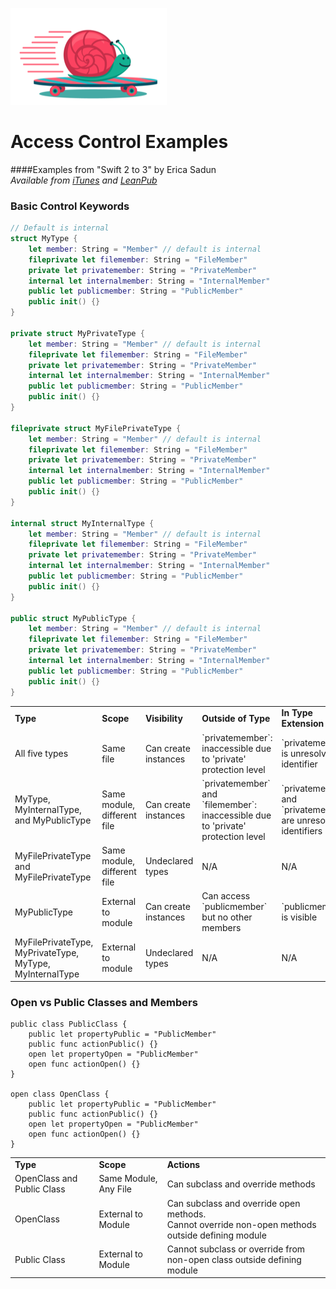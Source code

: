 ![](pix/squeakyscaled.png)

# Access Control Examples
####Examples from "Swift 2 to 3" by Erica Sadun<br>*Available from [iTunes](https://itunes.apple.com/us/book/swift-from-two-to-three/id1154616188?ls=1&mt=11) and [LeanPub](https://leanpub.com/swift23)*

### Basic Control Keywords

```swift
// Default is internal
struct MyType {
    let member: String = "Member" // default is internal
    fileprivate let filemember: String = "FileMember"
    private let privatemember: String = "PrivateMember"
    internal let internalmember: String = "InternalMember"
    public let publicmember: String = "PublicMember"
    public init() {}
}

private struct MyPrivateType {
    let member: String = "Member" // default is internal
    fileprivate let filemember: String = "FileMember"
    private let privatemember: String = "PrivateMember"
    internal let internalmember: String = "InternalMember"
    public let publicmember: String = "PublicMember"
    public init() {}
}

fileprivate struct MyFilePrivateType {
    let member: String = "Member" // default is internal
    fileprivate let filemember: String = "FileMember"
    private let privatemember: String = "PrivateMember"
    internal let internalmember: String = "InternalMember"
    public let publicmember: String = "PublicMember"
    public init() {}
}

internal struct MyInternalType {
    let member: String = "Member" // default is internal
    fileprivate let filemember: String = "FileMember"
    private let privatemember: String = "PrivateMember"
    internal let internalmember: String = "InternalMember"
    public let publicmember: String = "PublicMember"
    public init() {}
}

public struct MyPublicType {
    let member: String = "Member" // default is internal
    fileprivate let filemember: String = "FileMember"
    private let privatemember: String = "PrivateMember"
    internal let internalmember: String = "InternalMember"
    public let publicmember: String = "PublicMember"
    public init() {}
}
```
<table>
<tr><td><b>Type</b></td><td><b>Scope</b></td><td><b>Visibility</b></td><td><b>Outside of Type</b></td><td><b>In Type Extension</b></td></tr>
<tr><td>All five types</td><td>Same file</td><td>Can create instances</td><td>`privatemember`: inaccessible due to 'private' protection level</td><td>`privatemember` is unresolved identifier</td></tr>
<tr><td>MyType, MyInternalType, and MyPublicType</td><td>Same module, different file</td><td>Can create instances</td><td>`privatemember` and `filemember`: inaccessible due to 'private' protection level</td><td>`privatemember` and `privatemember` are unresolved identifiers</td></tr>
<tr><td>MyFilePrivateType and MyFilePrivateType</td><td>Same module, different file</td><td>Undeclared types</td><td>N/A</td><td>N/A</td></tr>
<tr><td>MyPublicType</td><td>External to module</td><td>Can create instances</td><td>Can access `publicmember` but no other members</td><td>`publicmember` is visible</td></tr>
<tr><td>MyFilePrivateType, MyPrivateType, MyType, MyInternalType</td><td>External to module</td><td>Undeclared types</td><td>N/A</td><td>N/A</td></tr>
</table>

### Open vs Public Classes and Members

```
public class PublicClass {
    public let propertyPublic = "PublicMember"
    public func actionPublic() {}
    open let propertyOpen = "PublicMember"
    open func actionOpen() {}
}

open class OpenClass {
    public let propertyPublic = "PublicMember"
    public func actionPublic() {}
    open let propertyOpen = "PublicMember"
    open func actionOpen() {}
}
```
<table>
<tr><td><b>Type</b></td><td><b>Scope</b></td><td><b>Actions</b></td></tr>
<tr><td>OpenClass and Public Class</td><td>Same Module, Any File</td><td>Can subclass and override methods</td></tr>
<tr><td>OpenClass</td><td>External to Module</td><td>Can subclass and override open methods.<br />
Cannot override non-open methods outside defining module
</td></tr>
<tr><td>Public Class</td><td>External to Module</td><td>Cannot subclass or override from non-open class outside defining module</td></tr>
</table>